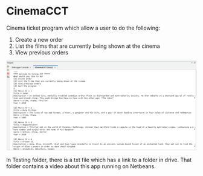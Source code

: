 # CinemaCCT
Cinema ticket program which allow a user to do the following:

1. Create a new order  
2. List the films that are currently being shown at the cinema  
3. View previous orders 


![alt_text](https://github.com/Jorge36/CinemaCCT/blob/16b55b954fabc97563f8364465fe1e655c29b8f5/Testing/testing.png)

In Testing folder, there is a txt file which has a link to a folder in drive. That folder contains a video about this app running on Netbeans.

